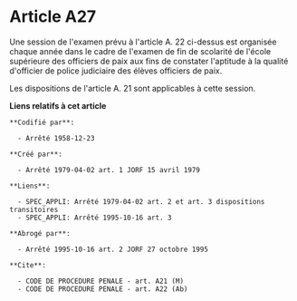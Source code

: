 # Article A27

Une session de l'examen prévu à l'article A. 22 ci-dessus est organisée chaque année dans le cadre de l'examen de fin de
scolarité de l'école supérieure des officiers de paix aux fins de constater l'aptitude à la qualité d'officier de police
judiciaire des élèves officiers de paix.

Les dispositions de l'article A. 21 sont applicables à cette session.

**Liens relatifs à cet article**

	**Codifié par**:

	  - Arrêté 1958-12-23

	**Créé par**:

	  - Arrêté 1979-04-02 art. 1 JORF 15 avril 1979

	**Liens**:

	  - SPEC_APPLI: Arrêté 1979-04-02 art. 2 et art. 3 dispositions transitoires
	  - SPEC_APPLI: Arrêté 1995-10-16 art. 3

	**Abrogé par**:

	  - Arrêté 1995-10-16 art. 2 JORF 27 octobre 1995

	**Cite**:

	  - CODE DE PROCEDURE PENALE - art. A21 (M)
	  - CODE DE PROCEDURE PENALE - art. A22 (Ab)
